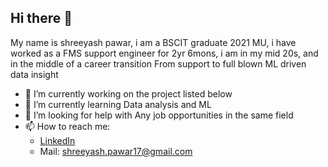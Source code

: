## Hi there 👋

My name is shreeyash pawar, i am a BSCIT graduate 2021 MU, i have worked as a FMS support engineer for 2yr 6mons, i am in my mid 20s, and in the middle of a career transition From support to full blown ML driven data insight 

- 🔭 I’m currently working on the project listed below
- 🌱 I’m currently learning Data analysis and ML
- 🤔 I’m looking for help with Any job opportunities in the same field
- 📫 How to reach me:
  - [LinkedIn](https://www.linkedin.com/in/dataanalyst101/)
  - Mail: shreeyash.pawar17@gmail.com 
<!--
**shreeafk/shreeafk** is a ✨ _special_ ✨ repository because its `README.md` (this file) appears on your GitHub profile.

Here are some ideas to get you started:

- 🔭 I’m currently working on ...
- 🌱 I’m currently learning ...
- 👯 I’m looking to collaborate on ...
- 🤔 I’m looking for help with ...
- 💬 Ask me about ...
- 📫 How to reach me: ...
- 😄 Pronouns: ...
- ⚡ Fun fact: ...
-->
